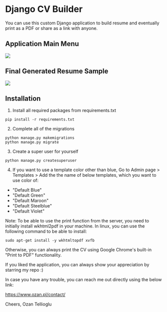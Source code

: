 # Django CV Builder

You can use this custom Django application to build resume and eventually print as a PDF or share as a link with anyone.

Application Main Menu
------

[![](https://s3.ozan.pl/static/github-images/cvbuilder-mainpage.png)](https://s3.ozan.pl/static/github-images/cvbuilder-mainpage.png)

Final Generated Resume Sample
------

[![](https://s3.ozan.pl/static/github-images/cvbuilder-sample.png)](https://s3.ozan.pl/static/github-images/cvbuilder-sample.png)


Installation
------

1. Install all required packages from requirements.txt

```
pip install -r requirements.txt
```

2. Complete all of the migrations

```
python manage.py makemigrations
python manage.py migrate
```

3. Create a super user for yourself

```
python manage.py createsuperuser
```

4. If you want to use a template color other than blue, Go to Admin page > Templates > Add the the name of below templates, which you want to use color of:

- "Default Blue"
- "Default Green"
- "Default Maroon"
- "Default Steelblue"
- "Default Violet"

Note: To be able to use the print function from the server, you need to initially install wkhtml2pdf in your machine.
In linux, you can use the following command to be able to install:

```
sudo apt-get install -y wkhtmltopdf xvfb
```

Otherwise, you can always print the CV using Google Chrome's built-in "Print to PDF" functionality.

If you liked the application, you can always show your appreciation by starring my repo :) 

In case you have any trouble, you can reach me out directly using the below link:

https://www.ozan.pl/contact/

Cheers,
Ozan Tellioglu